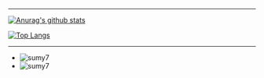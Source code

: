 ***

[![Anurag's github stats](https://github-readme-stats.vercel.app/api?username=JW5123&show_icons=true&theme=nightowl)](https://github.com/JW5123/github-readme-stats)  

[![Top Langs](https://github-readme-stats.vercel.app/api/top-langs/?username=JW5123&theme=nightowl&layout=compact)](https://github.com/JW5123/github-readme-stats)

***


+ ![sumy7](https://komarev.com/ghpvc/?username=JW5123)
+ ![sumy7](https://visitor-badge.glitch.me/badge?page_id=JW5123.profile)
